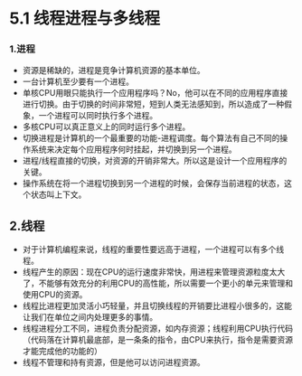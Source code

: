 # 5.1 线程进程与多线程

### 1.进程
- 资源是稀缺的，进程是竞争计算机资源的基本单位。
- 一台计算机至少要有一个进程。
- 单核CPU用眼只能执行一个应用程序吗？No，他可以在不同的应用程序直接进行切换。由于切换的时间非常短，短到人类无法感知到，所以造成了一种假象，一个进程可以同时执行多个进程。
- 多核CPU可以真正意义上的同时运行多个进程。
- 切换进程是计算机的一个最重要的功能-进程调度。每个算法有自己不同的操作系统来决定每个应用程序何时挂起，并切换到另一个进程。
- 进程/线程直接的切换，对资源的开销非常大。所以这是设计一个应用程序的关键。
- 操作系统在将一个进程切换到另一个进程的时候，会保存当前进程的状态，这个状态叫上下文。

## 2.线程
- 对于计算机编程来说，线程的重要性要远高于进程，一个进程可以有多个线程。
- 线程产生的原因：现在CPU的运行速度非常快，用进程来管理资源粒度太大了，不能够有效充分的利用CPU的高性能，所以需要一个更小的单元来管理和使用CPU的资源。
- 线程比进程更加灵活小巧轻量，并且切换线程的开销要比进程小很多的，这能让我们在单位之间内处理更多的事情。
- 线程进程分工不同，进程负责分配资源，如内存资源；线程利用CPU执行代码（代码落在计算机最底部，是一条条的指令，由CPU来执行，指令是需要资源才能完成他的功能的）
- 线程不管理和持有资源，但是他可以访问进程资源。